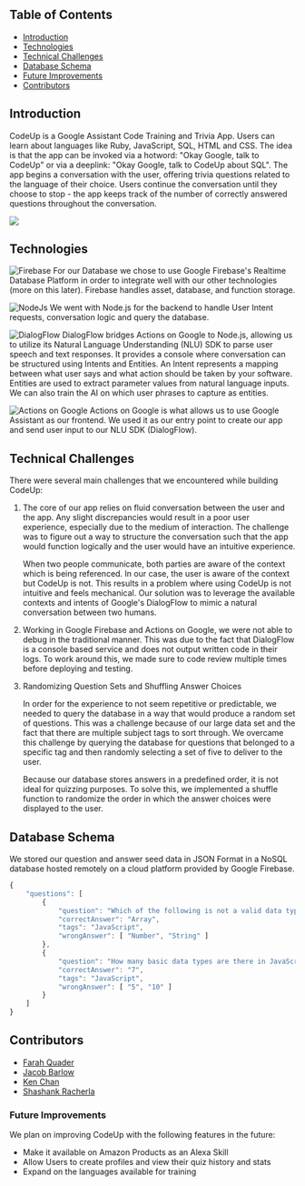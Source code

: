 ## Table of Contents
* [Introduction](#introduction)
* [Technologies](#technologies)
* [Technical Challenges](#technical-challenges)
* [Database Schema](#database-schema)
* [Future Improvements](#future-improvements)
* [Contributors](#contributors)

## Introduction

CodeUp is a Google Assistant Code Training and Trivia App. Users can learn about languages like Ruby, JavaScript, SQL, HTML and CSS.
The idea is that the app can be invoked via a hotword: "Okay Google, talk to CodeUp" or via a deeplink: "Okay Google, talk to CodeUp about SQL". The app begins a conversation with the user, offering trivia questions related to the language of their choice. Users continue the conversation until they choose to stop - the app keeps track of the number of correctly answered questions throughout the conversation.

![](https://github.com/jubby2000/code-up/blob/master/assets/readme-images/hero-banner.png)

## Technologies
![Firebase](https://github.com/jubby2000/code-up/blob/master/assets/readme-images/firebase.png)
For our Database we chose to use Google Firebase's Realtime Database Platform in order to integrate well with our other technologies (more on this later). Firebase handles asset, database, and function storage.

![NodeJs](https://github.com/jubby2000/code-up/blob/master/assets/readme-images/nodejs.png)
We went with Node.js for the backend to handle User Intent requests, conversation logic and query the database.

![DialogFlow](https://github.com/jubby2000/code-up/blob/master/assets/readme-images/dialogflow.png)
DialogFlow bridges Actions on Google to Node.js, allowing us to utilize its Natural Language Understanding (NLU) SDK to parse user speech and text responses. It provides a console where conversation can be structured using Intents and Entities. An Intent represents a mapping between what user says and what action should be taken by your software. Entities are used to extract parameter values from natural language inputs. We can also train the AI on which user phrases to capture as entities.

![Actions on Google](https://github.com/jubby2000/code-up/blob/master/assets/readme-images/actions.png)
Actions on Google is what allows us to use Google Assistant as our frontend. We used it as our entry point to create our app and send user input to our NLU SDK (DialogFlow).

## Technical Challenges
There were several main challenges that we encountered while building CodeUp:

1. The core of our app relies on fluid conversation between the user and the app. Any slight discrepancies would result in a poor user experience, especially due to the medium of interaction. The challenge was to figure out a way to structure the conversation such that the app would function logically and the user would have an intuitive experience.

    When two people communicate, both parties are aware of the context which is being referenced. In our case, the user is    aware of the context but CodeUp is not. This results in a problem where using CodeUp is not intuitive and feels mechanical. Our solution was to leverage the available contexts and intents of Google's DialogFlow to mimic a natural conversation between two humans.


2. Working in Google Firebase and Actions on Google, we were not able to debug in the traditional manner. This was due to the fact that DialogFlow is a console based service and does not output written code in their logs. To work around this, we made sure to code review multiple times before deploying and testing.


3. Randomizing Question Sets and Shuffling Answer Choices

    In order for the experience to not seem repetitive or predictable, we needed to query the database in a way that would produce a random set of questions. This was a challenge because of our large data set and the fact that there are multiple subject tags to sort through. We overcame this challenge by querying the database for questions that belonged to a specific tag and then randomly selecting a set of five to deliver to the user.

    Because our database stores answers in a predefined order, it is not ideal for quizzing purposes. To solve this, we implemented a shuffle function to randomize the order in which the answer choices were displayed to the user.

## Database Schema
We stored our question and answer seed data in JSON Format in a NoSQL database hosted remotely on a cloud platform provided by Google Firebase.
```javascript
{
    "questions": [
        {
            "question": "Which of the following is not a valid data type?",
            "correctAnswer": "Array",
            "tags": "JavaScript",
            "wrongAnswer": [ "Number", "String" ]
        },
        {
            "question": "How many basic data types are there in JavaScript?",
            "correctAnswer": "7",
            "tags": "JavaScript",
            "wrongAnswer": [ "5", "10" ]
        }
    ]
}
```

## Contributors
* [Farah Quader](https://www.github.com/FarahYQ)
* [Jacob Barlow](https://www.github.com/jubby2000)
* [Ken Chan](https://www.github.com/kchansf5)
* [Shashank Racherla](https://www.github.com/srac1777)


### Future Improvements
We plan on improving CodeUp with the following features in the future:
* Make it available on Amazon Products as an Alexa Skill
* Allow Users to create profiles and view their quiz history and stats
* Expand on the languages available for training
